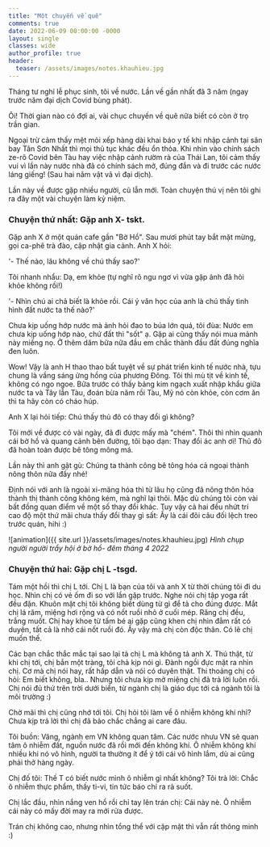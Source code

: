 ```yaml
---
title: "Một chuyến về quê"
comments: true
date: 2022-06-09 00:00:00 -0000
layout: single
classes: wide
author_profile: true
header:
  teaser: /assets/images/notes.khauhieu.jpg
---
```


Tháng tư nghỉ lễ phục sinh, tôi về nước. 
Lần về gần nhất đã 3 năm (ngay trước năm đại dịch Covid bùng phát).

Ôi! Thời gian nào có đợi ai, vài chục chuyến về quê nữa biết có còn ở trọ trần gian.

Ngoại trừ cảm thấy mệt mỏi xếp hàng dài khai báo y tế khi nhập cảnh tại sân bay Tân Sơn Nhất thì mọi thủ tục khác đều ổn thỏa.
Khi nhìn vào chính sách ze-rô Covid bên Tàu hay việc nhập cảnh rườm rà của Thái Lan, 
tôi cảm thấy vui vì lần này nước nhà đã có chính sách mở, đúng đắn và đi trước các nước láng giếng! (Sau hai năm vật vã vì đại dịch).

Lần này về được gặp nhiều người, cũ lẫn mới. Toàn chuyện thú vị nên tôi ghi ra đây một vài chuyện làm kỷ niệm.

### Chuyện thứ nhất: Gặp anh X- tskt. 

Gặp anh X ở một quán cafe gần "Bờ Hồ". Sau mươi phút tay bắt mặt mừng, gọi ca-phê trà đào, cập nhật gia cảnh.
Anh X hỏi:

'- Thế nào, lâu không về chú thấy sao?'

Tôi nhanh nhẩu: Dạ, em khỏe (tự nghĩ rõ ngu ngơ vì vừa gặp ảnh đã hỏi khỏe không rồi!)

'- Nhìn chú ai chả biết là khỏe rồi. Cái ý văn học của anh là chú thấy tình hình đất nước ta thế nào?'

Chưa kịp uống hớp nước mà ảnh hỏi đao to búa lớn quá, tôi đùa: 
Nước em chưa kịp uống hớp nào, chứ đất thì "sốt" ạ. Gặp ai cũng thấy nói mua mảnh này miếng nọ. 
Ở thêm dăm bữa nữa đầu em chắc thành đầu đất đúng nghĩa đen luôn.

Wow! Vậy là anh H thao thao bất tuyệt về sự phát triển kinh tế nước nhà, tựu chung là vầng sáng ửng hồng của phương Đông.
Tôi thì mù tịt về kinh tế, không có ngo ngoe. 
Bữa trước có thấy bảng kim ngạch xuất nhập khẩu giữa nước ta và Tây lẫn Tàu, đoán bừa năm rồi Tàu, Mỹ nó còn khỏe, còn cơm ăn thì ta hãy còn có cháo húp.

Anh X lại hỏi tiếp: Chú thấy thủ đô có thay đổi gì không?

Tôi mới về được có vài ngày, đã đi được mấy mà "chém". 
Thôi thì nhìn quanh cái bờ hồ và quang cảnh bên đường, tôi bạo dạn: Thay đổi ác anh ơi! 
Thủ đô đã hoàn toàn được bê tông mông má.

Lần này thì anh gật gù: Chúng ta thành công bê tông hóa cả ngoại thành nông thôn nữa đấy nhé!

Định nói với anh là ngoài xi-măng hóa thì từ lâu họ cũng đã nông thôn hóa thành thị thành công không kém, mà nghĩ lại thôi.
Mặc dù chúng tôi còn vài bất đồng quan điểm về một số thay đổi khác. 
Tuy vậy cả hai đều nhứt trí cao độ một thứ mãi chưa thấy đổi thay gì sất: Ấy là cái đôi câu đối lệch treo trước quán, hihi :)

![animation]({{ site.url }}/assets/images/notes.khauhieu.jpg) *Hình chụp người người trẩy hội ở bờ hồ- đêm tháng 4 2022*

### Chuyện thứ hai: Gặp chị L -tsgd.

Tám một hồi thì chị L tới. Chị L là bạn của tôi và anh X từ thời chúng tôi đi du học.
Nhìn chị có vẻ ốm đi so với lần gặp trước. Nghe nói chị tập yoga rất đều đặn.
Khuôn mặt chị tôi không biết dùng từ gì để tả cho đúng được.
Mắt chị lá răm, miệng hơi rộng và có nốt ruồi nhỏ ở cuối mép. 
Răng chị đều, trắng muốt.
Chị hay khoe từ tấm bé ai gặp cũng khen chị nhìn đằm rất có duyên, tất cả là nhờ cái nốt ruồi đó.
Ấy vậy mà chị còn độc thân. Có lẽ chị muốn thế.

Các bạn chắc thắc mắc tại sao lại tả chị L mà không tả anh X. 
Thú thật, từ khi chị tới, chị bắn một tràng, tôi chả kịp nói gì. 
Đành ngồi đực mặt ra nhìn chị. Cơ mà chị nói hay, rất hấp dẫn và nói có duyên thật.
Thi thoảng chị có hỏi: Em biết không, bla.. Nhưng tôi chưa kịp mở miệng chị đã trả lời luôn rồi.
Chị nói đủ thứ trên trời dưới biển, từ ngành chị là giáo dục tới cả ngành tôi là môi trường :)

Chờ mãi thì chị cũng nhớ tới tôi. Chị hỏi tôi làm về ô nhiễm không khí nhỉ? 
Chưa kịp trả lời thì chị đã bảo chắc chẳng ai care đâu.

Tôi buồn: Vâng, ngành em VN không quan tâm. Các nước nhưu VN sẽ quan tâm ô nhiễm đất, nguồn nước đã rồi mới đến không khí.
Ô nhiễm không khí nhiều khi nó vô hình, người ta thường ít để ý tới cái vô hình lắm, dù ai cũng phải thở hàng ngày.

Chị đố tôi: Thế T có biết nước mình ô nhiễm gì nhất không?
Tôi trả lời: Chắc ô nhiễm thực phẩm, thấy ti-vi, tin tức báo chí ra rả suốt.

Chị lắc đầu, nhìn nắng ven hồ rồi chỉ tay lên trán chị: Cái này nè. 
Ô nhiễm cái này có mấy đời may ra mới rửa được.

Trán chị không cao, nhưng nhìn tổng thể với cặp mặt thì vẫn rất thông minh :)





